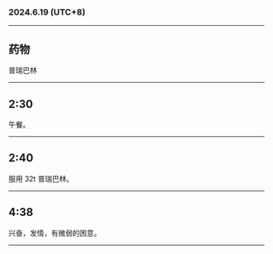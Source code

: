 ### 2024.6.19 (UTC+8)

---

## 药物

普瑞巴林

---

## 2:30

午餐。

---

## 2:40

服用 32t 普瑞巴林。

---

## 4:38

兴奋，发情，有微弱的困意。

---

